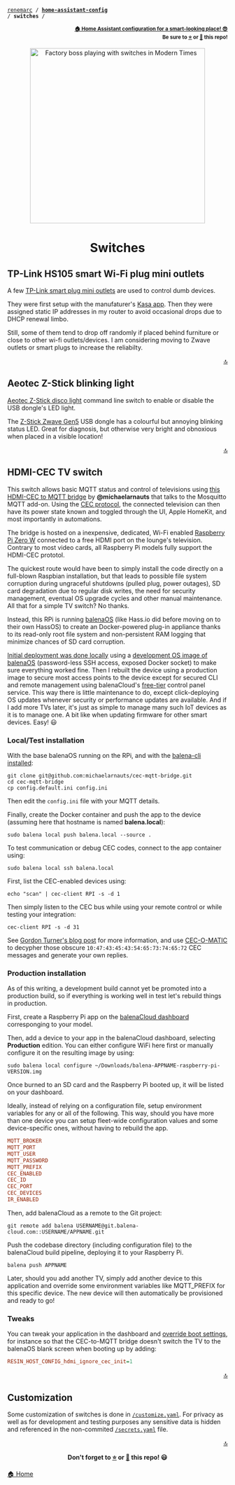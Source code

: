 <!-- Header -->
[link-profile]:https://github.com/renemarc
[link-repo]:https://github.com/renemarc/home-assistant-config

<a name="top"></a>
<code>[renemarc][link-profile] / **[home-assistant-config][link-repo]** / **switches** /</code>

<p align="right"><sub><strong><a href="https://github.com/renemarc/home-assistant-config">🏠 Home Assistant configuration for a smart-looking place! 😎</a><br>Be sure to <a href="#" title="star">⭐️</a> or <a href="#" title="fork">🔱</a> this repo!</strong></sub></p>

<!-- Hero -->
<figure>
    <div align="center">
        <a href="#switches" title="Switches
(Scene from the movie Modern Times)"><img src="https://media.giphy.com/media/6IcwJKMNlDDCU/giphy.gif" alt="Factory boss playing with switches in Modern Times" width="400"></a>
    </div>
</figure>

<h1 align="center">Switches</h1>

## TP-Link HS105 smart Wi-Fi plug mini outlets

A few [TP-Link smart plug mini outlets](http://www.tp-link.com/us/products/details/cat-5516_HS105.html) are used to control dumb devices.

They were first setup with the manufaturer's [Kasa app](https://www.tp-link.com/us/home-networking/smart-home/kasa.html). Then they were assigned static IP addresses in my router to avoid occasional drops due to DHCP renewal limbo.

Still, some of them tend to drop off randomly if placed behind furniture or close to other wi-fi outlets/devices. I am considering moving to Zwave outlets or smart plugs to increase the reliabilty.

<p align="right"><a href="#top" title="Back to top">🔝</a></p>

## Aeotec Z-Stick blinking light

[Aeotec Z-Stick disco light](https://community.home-assistant.io/t/aeotec-gen5-z-stick-strobing-led-question-in-hass-io/28635/9) command line switch to enable or disable the USB dongle's LED light.

The [Z-Stick Zwave Gen5](https://aeotec.com/z-wave-usb-stick) USB dongle has a colourful but annoying blinking status LED. Great for diagnosis, but otherwise very bright and obnoxious when placed in a visible location!

<p align="right"><a href="#top" title="Back to top">🔝</a></p>

## HDMI-CEC TV switch

This switch allows basic MQTT status and control of televisions using [this HDMI-CEC to MQTT bridge](https://github.com/michaelarnauts/cec-mqtt-bridge) by **@michaelarnauts** that talks to the Mosquitto MQTT add-on. Using the [CEC protocol](https://en.wikipedia.org/wiki/Consumer_Electronics_Control), the connected television can then have its power state known and toggled through the UI, Apple HomeKit, and most importantly in automations.

The bridge is hosted on a inexpensive, dedicated, Wi-Fi enabled [Raspberry Pi Zero W](https://www.raspberrypi.org/products/raspberry-pi-zero-w/) connected to a free HDMI port on the lounge's television. Contrary to most video cards, all Raspberry Pi models fully support the HDMI-CEC prototol.

The quickest route would have been to simply install the code directly on a full-blown Raspbian installation, but that leads to possible file system corruption during ungraceful shutdowns (pulled plug, power outages), SD card degradation due to regular disk writes, the need for security management, eventual OS upgrade cycles and other manual maintenance. All that for a simple TV switch? No thanks.

Instead, this RPi is running [balenaOS](https://www.balena.io/os/) (like Hass.io did before moving on to their own HassOS) to create an Docker-powered plug-in appliance thanks to its read-only root file system and non-persistent RAM logging that minimize chances of SD card corruption.

[Initial deployment was done locally](https://www.balena.io/docs/learn/develop/local-mode/) using a [development OS image of balenaOS](https://www.balena.io/docs/reference/OS/overview/2.x/#dev-vs-prod-images) (password-less SSH access, exposed Docker socket) to make sure everything worked fine. Then I rebuilt the device using a production image to secure most access points to the device except for secured CLI and remote management using balenaCloud's [free-tier](https://www.balena.io/pricing/) control panel service. This way there is little maintenance to do, except click-deploying OS updates whenever security or performance updates are available. And if I add more TVs later, it's just as simple to manage many such IoT devices as it is to manage one. A bit like when updating firmware for other smart devices. Easy! 😃

### Local/Test installation

With the base balenaOS running on the RPi, and with the [balena-cli installed](https://www.balena.io/docs/reference/cli/):

```shell
git clone git@github.com:michaelarnauts/cec-mqtt-bridge.git
cd cec-mqtt-bridge
cp config.default.ini config.ini
```

Then edit the `config.ini` file with your MQTT details.

Finally, create the Docker container and push the app to the device (assuming here that hostname is named **balena.local**):

```shell
sudo balena local push balena.local --source .
```

To test communication or debug CEC codes, connect to the app container using:

```shell
sudo balena local ssh balena.local
```

First, list the CEC-enabled devices using:

```shell
echo "scan" | cec-client RPI -s -d 1
```

Then simply listen to the CEC bus while using your remote control or while testing your integration:

```shell
cec-client RPI -s -d 31
```

See [Gordon Turner's blog post](https://blog.gordonturner.com/2016/12/14/using-cec-client-on-a-raspberry-pi/) for more information, and use [CEC-O-MATIC](http://www.cec-o-matic.com/) to decypher those obscure `10:47:43:45:43:54:65:73:74:65:72` CEC messages and generate your own replies.

### Production installation

As of this writing, a development build cannot yet be promoted into a production build, so if everything is working well in test let's rebuild things in production.

First, create a Raspberry Pi app on the [balenaCloud dashboard](https://dashboard.balena-cloud.com/) corresponging to your model.

Then, add a device to your app in the balenaCloud dashboard, selecting **Production** edition. You can either configure WiFi here first or manually configure it on the resulting image by using:

```shell
sudo balena local configure ~/Downloads/balena-APPNAME-raspberry-pi-VERSION.img
```

Once burned to an SD card and the Raspberry Pi booted up, it will be listed on your dashboard.

Ideally, instead of relying on a configuration file, setup environment variables for any or all of the following. This way, should you have more than one device you can setup fleet-wide configuration values and some device-specific ones, without having to rebuild the app.

```ini
MQTT_BROKER
MQTT_PORT
MQTT_USER
MQTT_PASSWORD
MQTT_PREFIX
CEC_ENABLED
CEC_ID
CEC_PORT
CEC_DEVICES
IR_ENABLED
```

Then, add balenaCloud as a remote to the Git project:

```shell
git remote add balena USERNAME@git.balena-cloud.com::USERNAME/APPNAME.git
```

Push the codebase directory (including configuration file) to the balenaCloud build pipeline, deploying it to your Raspberry Pi.

```shell
balena push APPNAME
```

Later, should you add another TV, simply add another device to this application and override some environment variables like MQTT_PREFIX for this specific device. The new device will then automatically be provisioned and ready to go!

### Tweaks

You can tweak your application in the dashboard and [override boot settings](https://www.balena.io/docs/reference/OS/advanced/), for instance so that the CEC-to-MQTT bridge doesn't switch the TV to the balenaOS blank screen when booting up by adding:

```ini
RESIN_HOST_CONFIG_hdmi_ignore_cec_init=1
```

<p align="right"><a href="#top" title="Back to top">🔝</a></p>

## Customization

Some customization of switches is done in [`/customize.yaml`](../customize.yaml). For privacy as well as for development and testing purposes any sensitive data is hidden and referenced in the non-commited [`/secrets.yaml`](../secrets-dummy.yaml) file.

<!-- Footer -->
<p align="right"><a href="#top" title="Back to top">🔝</a></p>

<p align="center"><strong>Don't forget to <a href="#" title="star">⭐️</a> or <a href="#" title="fork">🔱</a> this repo! 😃</strong></p>

[🏠 Home][link-repo]
